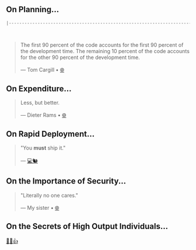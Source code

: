## On Planning...

```swift
|------------------------------------------------------------------------------------------          |
                                                                                           ^
                                                                                     You are here.
```

> The first 90 percent of the code accounts for the first 90 percent of the development time. The remaining 10 percent of the code accounts for the other 90 percent of the development time.
<br ><br >— Tom Cargill • [🌐](https://en.wikipedia.org/wiki/Ninety%E2%80%93ninety_rule)


## On Expenditure...

> Less, but better.
<br ><br >— Dieter Rams • [🌐](https://gestalten.com/products/less-but-better)


## On Rapid Deployment...

> "You **must** ship it."
<br/><br/>— [💻🐿](https://github.com/join)


## On the Importance of Security...

> "Literally no one cares."
<br /><br />— My sister • [🌐](https://en.wikipedia.org/wiki/List_of_data_breaches)

## On the Secrets of High Output Individuals...
[🙌👏👍](https://www.google.com/search?q=chronic+insomnia)
